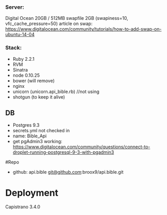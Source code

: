 ### Server:
Digital Ocean
20GB / 512MB
swapfile 2GB (swapiness=10, vfc_cache_pressure=50)
article on swap: https://www.digitalocean.com/community/tutorials/how-to-add-swap-on-ubuntu-14-04



### Stack:
- Ruby 2.2.1
- RVM
- Sinatra
- node 0.10.25
- bower (will remove)
- nginx
- unicorn (unicorn.api_bible.rb) //not using
- shotgun (to keep it alive)

## DB
- Postgres 9.3
- secrets.yml not checked in
- name: Bible_Api
- get pgAdmin3 working: https://www.digitalocean.com/community/questions/connect-to-droplet-running-postgresql-9-3-with-pgadmin3


#Repo
- github: api.bible git@github.com:broox9/api.bible.git

# Deployment
Capistrano 3.4.0
